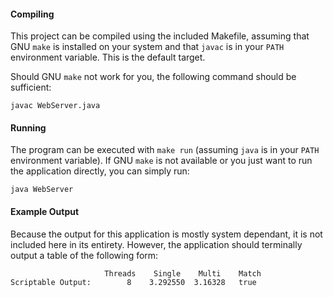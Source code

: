 #### Compiling
This project can be compiled using the included Makefile, assuming that GNU
`make` is installed on your system and that `javac` is in your `PATH` environment
variable.  This is the default target.

Should GNU `make` not work for you, the following command should be sufficient:

	javac WebServer.java

#### Running
The program can be executed with `make run` (assuming `java` is in your `PATH` environment variable).  If GNU `make` is not available or you just want to run
the application directly, you can simply run:

	java WebServer

#### Example Output
Because the output for this application is mostly system dependant, it is not
included here in its entirety.  However, the application should terminally
output a table of the following form:

                         Threads    Single    Multi    Match
    Scriptable Output:        8    3.292550  3.16328   true
